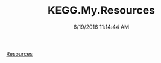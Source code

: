 ﻿---
title: KEGG.My.Resources
date: 6/19/2016 11:14:44 AM
---

[Resources](T-KEGG.My.Resources.Resources.html)

